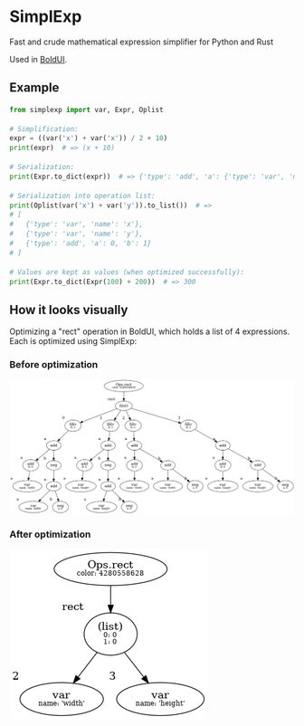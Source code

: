 # SimplExp

Fast and crude mathematical expression simplifier for Python and Rust

Used in [BoldUI](https://github.com/Wazzaps/boldui).

## Example

```python
from simplexp import var, Expr, Oplist

# Simplification:
expr = ((var('x') + var('x')) / 2 + 10)
print(expr)  # => (x + 10)

# Serialization:
print(Expr.to_dict(expr))  # => {'type': 'add', 'a': {'type': 'var', 'name': 'x'}, 'b': 10}

# Serialization into operation list:
print(Oplist(var('x') + var('y')).to_list())  # => 
# [
#   {'type': 'var', 'name': 'x'},
#   {'type': 'var', 'name': 'y'},
#   {'type': 'add', 'a': 0, 'b': 1}
# ]

# Values are kept as values (when optimized successfully):
print(Expr.to_dict(Expr(100) + 200))  # => 300
```

## How it looks visually

Optimizing a "rect" operation in BoldUI, which holds a list of 4 expressions. Each is optimized using SimplExp:

### Before optimization

![Graph view before optimization](./docs/screenshots/unopt.png)

### After optimization

![Graph view after optimization](./docs/screenshots/opt.png)
